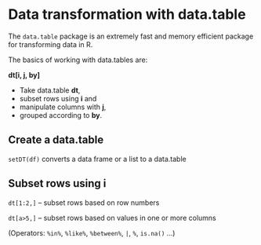 # Data transformation with data.table

The `data.table` package is an extremely fast and memory efficient package for transforming data in R.

The basics of working with data.tables are:

**dt[i, j, by]**
* Take data.table **dt**, 
* subset rows using **i** and
* manipulate columns with **j**, 
* grouped according to **by**.

## Create a data.table

`setDT(df)` converts a data frame or a list to a data.table

## Subset rows using i

`dt[1:2,]` – subset rows based on row numbers

`dt[a>5,]` – subset rows based on values in one or more columns

(Operators: `%in%`, `%like%`, `%between%`, `|`, `%`, `is.na()` ...)
